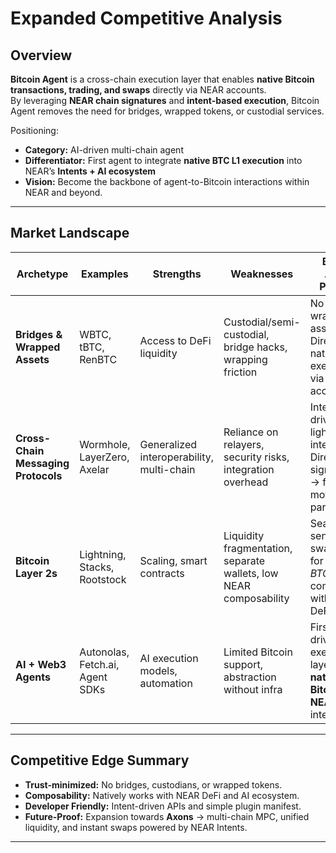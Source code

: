 # Expanded Competitive Analysis

## Overview

**Bitcoin Agent** is a cross-chain execution layer that enables **native Bitcoin transactions, trading, and swaps** directly via NEAR accounts.  
By leveraging **NEAR chain signatures** and **intent-based execution**, Bitcoin Agent removes the need for bridges, wrapped tokens, or custodial services.

Positioning:

- **Category:** AI-driven multi-chain agent
- **Differentiator:** First agent to integrate **native BTC L1 execution** into NEAR’s **Intents + AI ecosystem**
- **Vision:** Become the backbone of agent-to-Bitcoin interactions within NEAR and beyond.

---

## Market Landscape

| Archetype                           | Examples                        | Strengths                                 | Weaknesses                                                        | Bitcoin Agent Position                                                               |
| ----------------------------------- | ------------------------------- | ----------------------------------------- | ----------------------------------------------------------------- | ------------------------------------------------------------------------------------ |
| **Bridges & Wrapped Assets**        | WBTC, tBTC, RenBTC              | Access to DeFi liquidity                  | Custodial/semi-custodial, bridge hacks, wrapping friction         | No wrapped assets. Direct native BTC execution via NEAR account.                     |
| **Cross-Chain Messaging Protocols** | Wormhole, LayerZero, Axelar     | Generalized interoperability, multi-chain | Reliance on relayers, security risks, integration overhead        | Intent-driven, lightweight integration. Direct NEAR signatures → fewer moving parts. |
| **Bitcoin Layer 2s**                | Lightning, Stacks, Rootstock    | Scaling, smart contracts                  | Liquidity fragmentation, separate wallets, low NEAR composability | Seamless send, trade, swap flows for _real BTC_. Fully composable with NEAR DeFi.    |
| **AI + Web3 Agents**                | Autonolas, Fetch.ai, Agent SDKs | AI execution models, automation           | Limited Bitcoin support, abstraction without infra                | First AI-driven execution layer with **native Bitcoin + NEAR AI** integration.       |

---

## Competitive Edge Summary

- **Trust-minimized:** No bridges, custodians, or wrapped tokens.
- **Composability:** Natively works with NEAR DeFi and AI ecosystem.
- **Developer Friendly:** Intent-driven APIs and simple plugin manifest.
- **Future-Proof:** Expansion towards **Axons** → multi-chain MPC, unified liquidity, and instant swaps powered by NEAR Intents.

---

